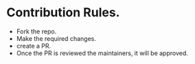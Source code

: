 # Contribution Rules.
- Fork the repo.
- Make the required changes.
- create a PR.
- Once the PR is reviewed the maintainers, it will be approved. 
